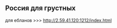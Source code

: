 Россия для грустных
---

для ебланов >>> http://2.59.41.120:1212/index.html




<!---
4Tipsy/4Tipsy is a ✨ special ✨ repository because its `README.md` (this file) appears on your GitHub profile.
You can click the Preview link to take a look at your changes.
--->
